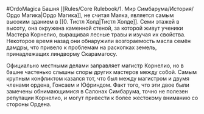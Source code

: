 #OrdoMagica
Башня [[Rules/Core Rulebook/1. Мир Симбарума/История/Ордо Магика|Ордо Магика]], не считая Маяка, является самым высоким зданием в [[0. Тистл Холд|Тистл Холде]]. Семи этажей в высоту, она окружена каменной стеной, за которой живут ученики Мастера Корнелио, выращивая лесные травы и изучая их свойства. Некоторое время назад они обнаружили возгораемость масла семён дамдры, что привело к проблемам на раскопках земель, принадлежащих линдворму Скарамагосу.

Официально местными делами заправляет магистр Корнелио, но в башне частенько слышны споры других мастеров между собой. Самым крупным конфликтом казался тот, что был между магистром и двумя членами ордена, Гонсаем и Юфриндом. Факт того, что эти двое были замечены обнимающимися в Салонах Симбарума, точно не полезен репутации Корнелио, и могут привести к более жестокому вниманию со стороны Ордена.
